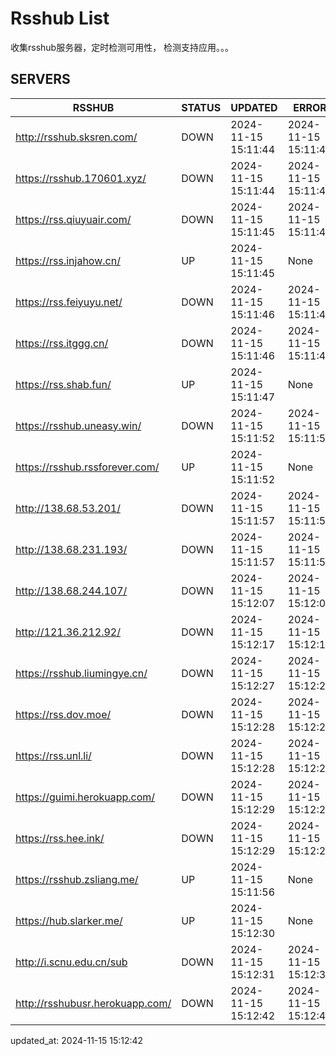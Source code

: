 # Rsshub List

收集rsshub服务器，定时检测可用性， 检测支持应用。。。


## SERVERS

|  RSSHUB   | STATUS  | UPDATED  | ERROR  | TWITTER |  
|  ----  | ----  | ----  | ----  | ---- |  
| http://rsshub.sksren.com/ | DOWN | 2024-11-15 15:11:44 | 2024-11-15 15:11:44 |  
| https://rsshub.170601.xyz/ | DOWN | 2024-11-15 15:11:44 | 2024-11-15 15:11:44 |  
| https://rss.qiuyuair.com/ | DOWN | 2024-11-15 15:11:45 | 2024-11-15 15:11:45 |  
| https://rss.injahow.cn/ | UP | 2024-11-15 15:11:45 | None ||  
| https://rss.feiyuyu.net/ | DOWN | 2024-11-15 15:11:46 | 2024-11-15 15:11:46 |  
| https://rss.itggg.cn/ | DOWN | 2024-11-15 15:11:46 | 2024-11-15 15:11:46 |  
| https://rss.shab.fun/ | UP | 2024-11-15 15:11:47 | None ||  
| https://rsshub.uneasy.win/ | DOWN | 2024-11-15 15:11:52 | 2024-11-15 15:11:52 |  
| https://rsshub.rssforever.com/ | UP | 2024-11-15 15:11:52 | None ||  
| http://138.68.53.201/ | DOWN | 2024-11-15 15:11:57 | 2024-11-15 15:11:57 |  
| http://138.68.231.193/ | DOWN | 2024-11-15 15:11:57 | 2024-11-15 15:11:57 |  
| http://138.68.244.107/ | DOWN | 2024-11-15 15:12:07 | 2024-11-15 15:12:07 |  
| http://121.36.212.92/ | DOWN | 2024-11-15 15:12:17 | 2024-11-15 15:12:17 |  
| https://rsshub.liumingye.cn/ | DOWN | 2024-11-15 15:12:27 | 2024-11-15 15:12:27 |  
| https://rss.dov.moe/ | DOWN | 2024-11-15 15:12:28 | 2024-11-15 15:12:28 |  
| https://rss.unl.li/ | DOWN | 2024-11-15 15:12:28 | 2024-11-15 15:12:28 |  
| https://guimi.herokuapp.com/ | DOWN | 2024-11-15 15:12:29 | 2024-11-15 15:12:29 |  
| https://rss.hee.ink/ | DOWN | 2024-11-15 15:12:29 | 2024-11-15 15:12:29 |  
| https://rsshub.zsliang.me/ | UP | 2024-11-15 15:11:56 | None |OK|  
| https://hub.slarker.me/ | UP | 2024-11-15 15:12:30 | None ||  
| http://i.scnu.edu.cn/sub | DOWN | 2024-11-15 15:12:31 | 2024-11-15 15:12:31 |  
| http://rsshubusr.herokuapp.com/ | DOWN | 2024-11-15 15:12:42 | 2024-11-15 15:12:42 |  
  

updated_at: 2024-11-15 15:12:42  
